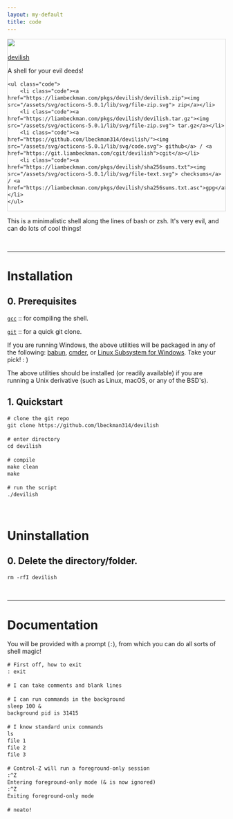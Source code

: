 ```yaml
---
layout: my-default
title: code
---
```


<div class="container">


<div class="fixed" id="featured" style="border: solid 1px #d5d5d5; width: 100%; margin: 0%">
    <a href="https://www.github.com/lbeckman314/devilish"><img class="center" src="/assets/png/devilish.png"></a>
    <div class="border-code"></div>
    <p class="center">
    <a id="title" href="https://www.github.com/lbeckman314/devilish">devilish</a></p>
    <p class = "code">A shell for your evil deeds!</p>

    <ul class="code">
        <li class="code"><a href="https://liambeckman.com/pkgs/devilish/devilish.zip"><img src="/assets/svg/octicons-5.0.1/lib/svg/file-zip.svg"> zip</a></li>
        <li class="code"><a href="https://liambeckman.com/pkgs/devilish/devilish.tar.gz"><img src="/assets/svg/octicons-5.0.1/lib/svg/file-zip.svg"> tar.gz</a></li>
        <li class="code"><a href="https://github.com/lbeckman314/devilish/"><img src="/assets/svg/octicons-5.0.1/lib/svg/code.svg"> github</a> / <a href="https://git.liambeckman.com/cgit/devilish">cgit</a></li>
        <li class="code"><a href="https://liambeckman.com/pkgs/devilish/sha256sums.txt"><img src="/assets/svg/octicons-5.0.1/lib/svg/file-text.svg"> checksums</a> / <a href="https://liambeckman.com/pkgs/devilish/sha256sums.txt.asc">gpg</a></li>
    </ul>

  </div>


</div>

This is a minimalistic shell along the lines of bash or zsh. It's very evil, and can do lots of cool things!

<br />
<hr />

# Installation

<h2 class="code">0. Prerequisites</h2>

[`gcc`](https://gcc.gnu.org/) :: for compiling the shell.

[`git`](https://git-scm.com/) :: for a quick git clone.

If you are running Windows, the above utilities will be packaged in any of the following: [babun](https://babun.github.io/), [cmder](http://cmder.net/), or [Linux Subsystem for Windows](https://docs.microsoft.com/en-us/windows/wsl/install-win10). Take your pick! : )

The above utilities should be installed (or readily available) if you are running a Unix derivative (such as Linux, macOS, or any of the BSD's).

<h2 class="code">1. Quickstart</h2>

```shell
# clone the git repo
git clone https://github.com/lbeckman314/devilish

# enter directory
cd devilish

# compile
make clean
make

# run the script
./devilish
```

<br />

# Uninstallation


<h2 class="code">0. Delete the directory/folder.</h2>

```shell
rm -rfI devilish
```

<br />
<hr />

# Documentation

You will be provided with a prompt (`:`), from which you can do all sorts of shell magic!

```shell
# First off, how to exit
: exit

# I can take comments and blank lines

# I can run commands in the background
sleep 100 &
background pid is 31415

# I know standard unix commands
ls
file 1
file 2
file 3

# Control-Z will run a foreground-only session
:^Z
Entering foreground-only mode (& is now ignored)
:^Z
Exiting foreground-only mode

# neato!
```
